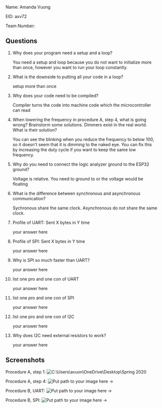 Name: Amanda Vuong

EID: axv72

Team Number:

## Questions

1. Why does your program need a setup and a loop?

    You need a setup and loop because you do not want to initialize more than once, however you want to run your loop constantly. 

2. What is the downside to putting all your code in a loop? 

    setup more than once

3. Why does your code need to be compiled?

    Compiler turns the code into machine code which the microcontroller can read

4. When lowering the frequency in procedure A, step 4, what is going wrong? Brainstorm some solutions. Dimmers exist in the real world. What is their solution?

    You can see the blinking when you reduce the frequency to below 100, so it doesn't seem that it is dimming to the naked eye. You can fix this by increasing the duty cycle if you want to keep the same low frequency.

5. Why do you need to connect the logic analyzer ground to the ESP32 ground?

    Voltage is relative. You need to ground to or the voltage would be floating

6. What is the difference between synchronous and asynchronous communication?

    Sychronous share the same clock. Asynchronous do not share the same clock.

7. Profile of UART: Sent X bytes in Y time 

    your answer here

8. Profile of SPI: Sent X bytes in Y time

    your answer here

9. Why is SPI so much faster than UART?

    your answer here

10. list one pro and one con of UART

    your answer here

11. list one pro and one con of SPI

    your answer here

12. list one pro and one con of I2C

    your answer here

13. Why does I2C need external resistors to work?

    your answer here

## Screenshots

Procedure A, step 1:
![C:\Users\avuon\OneDrive\Desktop\Spring 2020](lab1pic2.png)

Procedure A, step 4:
![Put path to your image here ->](img/placeholder.png)

Procedure B, UART:
![Put path to your image here ->](img/placeholder.png)

Procedure B, SPI:
![Put path to your image here ->](img/placeholder.png)
